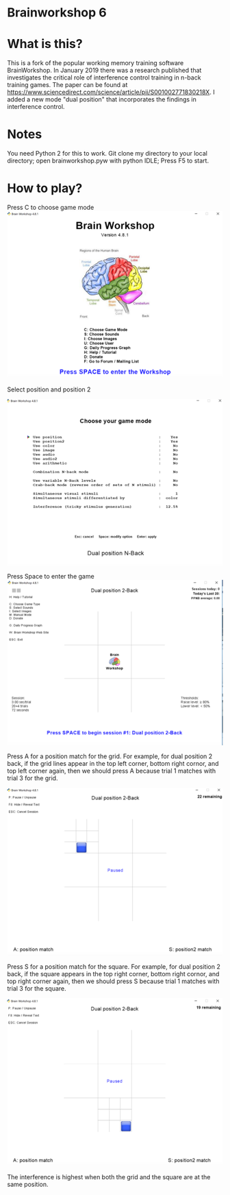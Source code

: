 # Brainworkshop 6

# What is this?
This is a fork of the popular working memory training software BrainWorkshop.  In January 2019 there was a research published that investigates the critical role of interference control training in n-back training games. The paper can be found at https://www.sciencedirect.com/science/article/pii/S001002771830218X. I added a new mode "dual position" that incorporates the findings in interference control. 

# Notes
You need Python 2 for this to work. 
Git clone my directory to your local directory; 
open brainworkshop.pyw with python IDLE;
Press F5 to start. 

# How to play?
Press C to choose game mode
![](Image/screen1.png)



Select position and position 2



![](Image/screen2.png)


Press Space to enter the game
![](Image/screen3.png)

Press A for a position match for the grid. For example, for dual position 2 back, if the grid lines appear in the top left corner, bottom right cornor, and top left corner again, then we should press A because trial 1 matches with trial 3 for the grid.




![](Image/screen4.png)



Press S for a position match for the square. For example, for dual position 2 back, if the square appears in the top right corner, bottom right cornor, and top right corner again, then we should press S because trial 1 matches with trial 3 for the square.



![](Image/screen5.png)



The interference is highest when both the grid and the square are at the same position.

